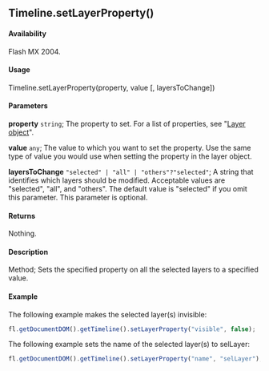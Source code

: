 ## Timeline.setLayerProperty()

#### Availability

Flash MX 2004.

#### Usage

Timeline.setLayerProperty(property, value \[, layersToChange\])

#### Parameters

**property** `string`; The property to set. For a list of properties, see "[Layer object](../Layer_object/Layer_summary.md)".

**value** `any`; The value to which you want to set the property. Use the same type of value you would use when setting the property in the layer object.

**layersToChange** `"selected" | "all" | "others"?"selected"`; A string that identifies which layers should be modified. Acceptable values are "selected", "all", and "others". The default value is "selected" if you omit this parameter. This parameter is optional.

#### Returns

Nothing.

#### Description

Method; Sets the specified property on all the selected layers to a specified value.

#### Example

The following example makes the selected layer(s) invisible:

```javascript
fl.getDocumentDOM().getTimeline().setLayerProperty("visible", false);
```

The following example sets the name of the selected layer(s) to selLayer:

```javascript
fl.getDocumentDOM().getTimeline().setLayerProperty("name", "selLayer");
```
